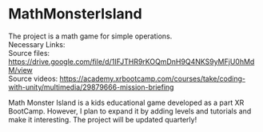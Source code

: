# MathMonsterIsland

The project is a math game for simple operations.<br />
Necessary Links:<br />
Source files: https://drive.google.com/file/d/1IFJTHR9rKOQmDnH9Q4NKS9yMFjU0hMdM/view <br />
Source videos: https://academy.xrbootcamp.com/courses/take/coding-with-unity/multimedia/29879666-mission-briefing

Math Monster Island is a kids educational game developed as a part XR BootCamp. 
However, I plan to expand it by adding levels and tutorials and make it interesting. The project will be updated quarterly!
